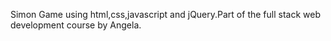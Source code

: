 Simon Game using html,css,javascript and jQuery.Part of the full stack web development course by Angela.
